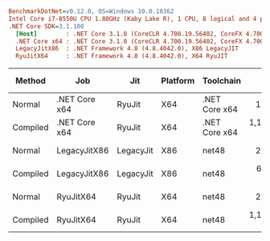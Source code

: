``` ini

BenchmarkDotNet=v0.12.0, OS=Windows 10.0.18362
Intel Core i7-8550U CPU 1.80GHz (Kaby Lake R), 1 CPU, 8 logical and 4 physical cores
.NET Core SDK=3.1.100
  [Host]        : .NET Core 3.1.0 (CoreCLR 4.700.19.56402, CoreFX 4.700.19.56404), X64 RyuJIT
  .NET Core x64 : .NET Core 3.1.0 (CoreCLR 4.700.19.56402, CoreFX 4.700.19.56404), X64 RyuJIT
  LegacyJitX86  : .NET Framework 4.8 (4.8.4042.0), X86 LegacyJIT
  RyuJitX64     : .NET Framework 4.8 (4.8.4042.0), X64 RyuJIT


```
|   Method |           Job |       Jit | Platform |     Toolchain |         Mean |      Error |     StdDev |  Gen 0 |  Gen 1 | Gen 2 | Allocated |
|--------- |-------------- |---------- |--------- |-------------- |-------------:|-----------:|-----------:|-------:|-------:|------:|----------:|
|   Normal | .NET Core x64 |    RyuJit |      X64 | .NET Core x64 |     1.799 us |  0.0360 us |  0.0658 us | 0.7629 |      - |     - |   3.12 KB |
| Compiled | .NET Core x64 |    RyuJit |      X64 | .NET Core x64 | 1,134.949 us |  6.3422 us |  5.6222 us | 1.9531 |      - |     - |  12.69 KB |
|   Normal |  LegacyJitX86 | LegacyJit |      X86 |         net48 |     2.380 us |  0.0472 us |  0.0505 us | 0.7172 |      - |     - |   2.94 KB |
| Compiled |  LegacyJitX86 | LegacyJit |      X86 |         net48 |   631.919 us |  9.4512 us |  8.8406 us | 1.9531 | 0.9766 |     - |   9.41 KB |
|   Normal |     RyuJitX64 |    RyuJit |      X64 |         net48 |     2.076 us |  0.0144 us |  0.0112 us | 1.1139 |      - |     - |   4.57 KB |
| Compiled |     RyuJitX64 |    RyuJit |      X64 |         net48 | 1,167.988 us | 22.9845 us | 34.4021 us | 1.9531 |      - |     - |  14.37 KB |
